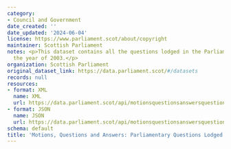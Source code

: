 ```yaml
---
category:
- Council and Government
date_created: ''
date_updated: '2024-06-04'
license: https://www.parliament.scot/about/copyright
maintainer: Scottish Parliament
notes: <p>This dataset contains all the questions lodged in the Parliament during
  the year of 2003.</p>
organization: Scottish Parliament
original_dataset_link: https://data.parliament.scot/#/datasets
records: null
resources:
- format: XML
  name: XML
  url: https://data.parliament.scot/api/motionsquestionsanswersquestions?year=2003
- format: JSON
  name: JSON
  url: https://data.parliament.scot/api/motionsquestionsanswersquestions?year=2003
schema: default
title: 'Motions, Questions and Answers: Parliamentary Questions Lodged (2003)'
---
```

